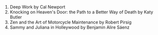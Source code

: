 1. Deep Work by Cal Newport
2. Knocking on Heaven's Door: the Path to a Better Way of Death by Katy Butler
3. Zen and the Art of Motorcycle Maintenance by Robert Pirsig
4. Sammy and Juliana in Holleywood by Benjamin Alire Sáenz
